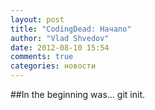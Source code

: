 ```yaml
---
layout: post
title: "CodingDead: Начало"
author: "Vlad Shvedov"
date: 2012-08-10 15:54
comments: true
categories: новости
---
```


##In the beginning was... git init.
